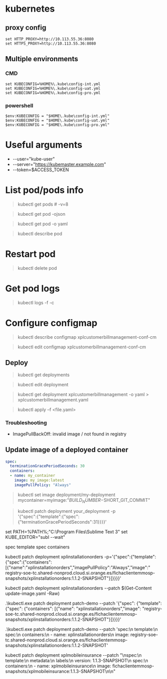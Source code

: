 # kubernetes

## proxy config

```
set HTTP_PROXY=http://10.113.55.36:8080
set HTTPS_PROXY=http://10.113.55.36:8080
```

## Multiple environments

### CMD

```
set KUBECONFIG=%HOME%\.kube\config-int.yml
set KUBECONFIG=%HOME%\.kube\config-uat.yml
set KUBECONFIG=%HOME%\.kube\config-pro.yml
```

### powershell

```
$env:KUBECONFIG = "$HOME\.kube\config-int.yml"
$env:KUBECONFIG = "$HOME\.kube\config-uat.yml"
$env:KUBECONFIG = "$HOME\.kube\config-pro.yml"
```

# Useful arguments

* --user="kube-user"
* --server="https://kubemaster.example.com"
* --token=$ACCESS_TOKEN

# List pod/pods info

> kubectl get pods # -v=8

> kubectl get pod <pod-name> -ojson

> kubectl get pod <pod-name> -o yaml

> kubectl describe pod <pod-name>

# Restart pod

> kubectl delete pod <pod-name>

# Get pod logs

> kubectl logs -f <pod-name> -c <container-name>


# Configure configmap

> kubectl describe configmap xplcustomerbillmanagement-conf-cm

> kubectl edit configmap xplcustomerbillmanagement-conf-cm

## Deploy

> kubectl get deployments

> kubectl edit deployment <deployment-name>

> kubectl get deployment xplcustomerbillmanagement -o yaml > xplcustomerbillmanagement.yaml

> kubectl apply –f <file.yaml>

### Troubleshooting

* ImagePullBackOff: invalid image / not found in registry

## Update image of a deployed container

```yml
spec:
  terminationGracePeriodSeconds: 30
  containers:
  - name: my_container
    image: my_image:latest
    imagePullPolicy: "Always"
```

> kubectl set image deployment/my-deployment mycontainer=myimage:"$BUILD_NUMBER-$SHORT_GIT_COMMIT"

> kubectl patch deployment your_deployment -p \
  '{"spec":{"template":{"spec":{"terminationGracePeriodSeconds":31}}}}'


set PATH=%PATH%;"C:\Program Files\Sublime Text 3\"
set KUBE_EDITOR="subl --wait"



spec
template
spec
containers

kubectl patch deployment xplinstallationorders -p='{"spec":{"template":{"spec":{"containers":[{"name":"xplinstallationorders","imagePullPolicy":"Always","image":" registry-soe-tc.shared-nonprod.cloud.si.orange.es/fichaclientemmosp-snapshots/xplinstallationorders:1.1.2-SNAPSHOT"}]}}}}'





kubectl patch deployment xplinstallationorders --patch $(Get-Content update-image.yaml -Raw)




.\kubectl.exe patch deployment patch-demo --patch '{"spec": {"template": {"spec": {"containers": [{"name": "xplinstallationorders","image": "registry-soe-tc.shared-nonprod.cloud.si.orange.es/fichaclientemmosp-snapshots/xplinstallationorders:1.1.2-SNAPSHOT"}]}}}}'

.\kubectl.exe patch deployment patch-demo --patch 'spec:\n template:\n  spec:\n   containers:\n   - name: xplinstallationorders\n     image: registry-soe-tc.shared-nonprod.cloud.si.orange.es/fichaclientemmosp-snapshots/xplinstallationorders:1.1.2-SNAPSHOT'


kubectl patch deployment xplmobileinsurance --patch "\nspec:\n  template:\n    metadata:\n      labels:\n        version: 1.1.3-SNAPSHOT\n    spec:\n      containers:\n        - name: xplmobileinsurance\n          image: fichaclientemmosp-snapshots/xplmobileinsurance:1.1.3-SNAPSHOT\n\n"
